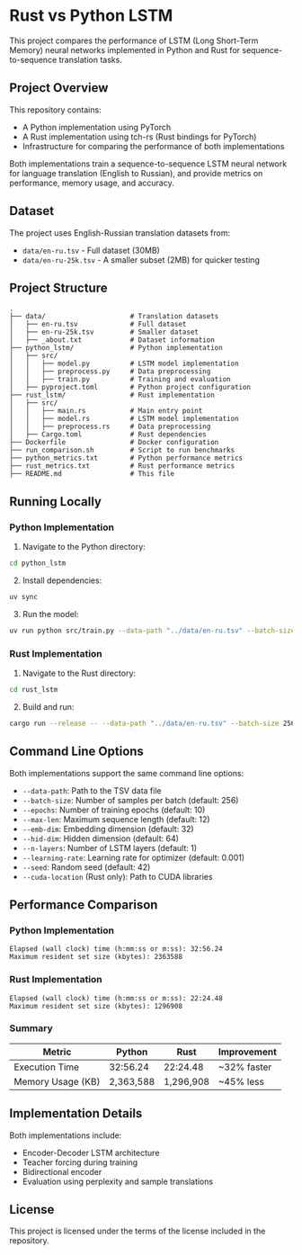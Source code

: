 # Rust vs Python LSTM

This project compares the performance of LSTM (Long Short-Term Memory) neural networks implemented in Python and Rust for sequence-to-sequence translation tasks.

## Project Overview

This repository contains:
- A Python implementation using PyTorch
- A Rust implementation using tch-rs (Rust bindings for PyTorch)
- Infrastructure for comparing the performance of both implementations

Both implementations train a sequence-to-sequence LSTM neural network for language translation (English to Russian), and provide metrics on performance, memory usage, and accuracy.

## Dataset

The project uses English-Russian translation datasets from:
- `data/en-ru.tsv` - Full dataset (30MB)
- `data/en-ru-25k.tsv` - A smaller subset (2MB) for quicker testing

## Project Structure

```
.
├── data/                     # Translation datasets
│   ├── en-ru.tsv             # Full dataset
│   ├── en-ru-25k.tsv         # Smaller dataset
│   ├── _about.txt            # Dataset information
├── python_lstm/              # Python implementation
│   ├── src/
│   │   ├── model.py          # LSTM model implementation
│   │   ├── preprocess.py     # Data preprocessing
│   │   ├── train.py          # Training and evaluation
│   ├── pyproject.toml        # Python project configuration
├── rust_lstm/                # Rust implementation
│   ├── src/
│   │   ├── main.rs           # Main entry point
│   │   ├── model.rs          # LSTM model implementation
│   │   ├── preprocess.rs     # Data preprocessing
│   ├── Cargo.toml            # Rust dependencies
├── Dockerfile                # Docker configuration
├── run_comparison.sh         # Script to run benchmarks
├── python_metrics.txt        # Python performance metrics
├── rust_metrics.txt          # Rust performance metrics
├── README.md                 # This file
```

## Running Locally

### Python Implementation

1. Navigate to the Python directory:
```bash
cd python_lstm
```

2. Install dependencies:
```bash
uv sync
```

3. Run the model:
```bash
uv run python src/train.py --data-path "../data/en-ru.tsv" --batch-size 256 --epochs 10
```

### Rust Implementation

1. Navigate to the Rust directory:
```bash
cd rust_lstm
```

2. Build and run:
```bash
cargo run --release -- --data-path "../data/en-ru.tsv" --batch-size 256 --epochs 10
```

## Command Line Options

Both implementations support the same command line options:

- `--data-path`: Path to the TSV data file
- `--batch-size`: Number of samples per batch (default: 256)
- `--epochs`: Number of training epochs (default: 10)
- `--max-len`: Maximum sequence length (default: 12)
- `--emb-dim`: Embedding dimension (default: 32)
- `--hid-dim`: Hidden dimension (default: 64)
- `--n-layers`: Number of LSTM layers (default: 1)
- `--learning-rate`: Learning rate for optimizer (default: 0.001)
- `--seed`: Random seed (default: 42)
- `--cuda-location` (Rust only): Path to CUDA libraries

## Performance Comparison

### Python Implementation
```
Elapsed (wall clock) time (h:mm:ss or m:ss): 32:56.24
Maximum resident set size (kbytes): 2363588
```

### Rust Implementation
```
Elapsed (wall clock) time (h:mm:ss or m:ss): 22:24.48
Maximum resident set size (kbytes): 1296908
```

### Summary

| Metric             | Python    | Rust      | Improvement |
|--------------------|-----------|-----------|-------------|
| Execution Time     | 32:56.24  | 22:24.48  | ~32% faster |
| Memory Usage (KB)  | 2,363,588 | 1,296,908 | ~45% less   |

## Implementation Details

Both implementations include:
- Encoder-Decoder LSTM architecture
- Teacher forcing during training
- Bidirectional encoder
- Evaluation using perplexity and sample translations

## License

This project is licensed under the terms of the license included in the repository.
